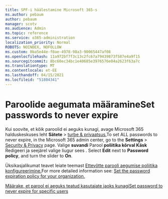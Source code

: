 ```yaml
---
title: SPF-i häälestamine Microsoft 365-s
ms.author: pebaum
author: pebaum
manager: scotv
ms.audience: Admin
ms.topic: reference
ms.service: o365-administration
localization_priority: Normal
ROBOTS: NOINDEX, NOFOLLOW
ms.custom: 0ba5e44e-f0ae-4978-98a3-90065447af08
ms.openlocfilehash: 11a972bf7f3c13c2fc67a79439873f587e4a9f15
ms.sourcegitcommit: 8bc60ec34bc1e40685e3976576e04a2623f63a7c
ms.translationtype: MT
ms.contentlocale: et-EE
ms.lasthandoff: 04/15/2021
ms.locfileid: "51804341"
---
```

# <a name="set-passwords-to-never-expire"></a><span data-ttu-id="a61f4-102">Paroolide aegumata määramine</span><span class="sxs-lookup"><span data-stu-id="a61f4-102">Set passwords to never expire</span></span> 

<span data-ttu-id="a61f4-103">Kui soovite, et kõik paroolid ei aeguks kunagi, avage Microsoft 365 halduskeskuses leht **Sätete**  >  [turbe &amp; privaatsus.](https://portal.office.com/adminportal/home#/settings/security)</span><span class="sxs-lookup"><span data-stu-id="a61f4-103">To set ALL passwords to never expire, in the Microsoft 365 admin center, go to the **Settings** > [Security &amp; Privacy](https://portal.office.com/adminportal/home#/settings/security) page.</span></span> <span data-ttu-id="a61f4-104">Valige **suvandi** Parool **poliitika kõrval Käsk** Redigeeri ja seejärel valige liugur sees . </span><span class="sxs-lookup"><span data-stu-id="a61f4-104">Select **Edit** next to **Password policy**, and turn the slider to **On**.</span></span>
  
<span data-ttu-id="a61f4-105">Üksikasjalikumat teavet leiate teemast [Ettevõtte parooli aegumise poliitika konfigureerimine.](https://docs.microsoft.com/microsoft-365/admin/manage/set-password-expiration-policy)</span><span class="sxs-lookup"><span data-stu-id="a61f4-105">For more detailed information see: [Set the password expiration policy for your organization.](https://docs.microsoft.com/microsoft-365/admin/manage/set-password-expiration-policy)</span></span>
  
[<span data-ttu-id="a61f4-106">Määrake, et parool ei aeguks teatud kasutajate jaoks kunagi</span><span class="sxs-lookup"><span data-stu-id="a61f4-106">Set password to never expire for specific users</span></span>](https://docs.microsoft.com/microsoft-365/admin/add-users/set-password-to-never-expire)
  
